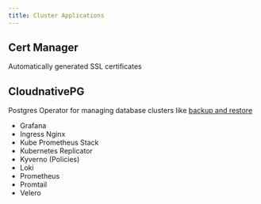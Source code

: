 ```yaml
---
title: Cluster Applications
---
```


## Cert Manager
Automatically generated SSL certificates


## CloudnativePG
Postgres Operator for managing database clusters like [backup and restore](#backup-and-restore)


- Grafana
- Ingress Nginx
- Kube Prometheus Stack
- Kubernetes Replicator
- Kyverno (Policies)
- Loki
- Prometheus
- Promtail
- Velero
